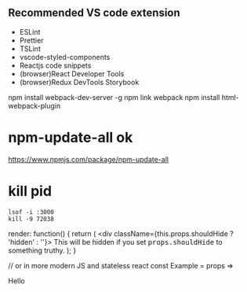 ## Recommended VS code extension
- ESLint
- Prettier
- TSLint
- vscode-styled-components
- Reactjs code snippets
- (browser)React Developer Tools
- (browser)Redux DevTools
Storybook

npm install webpack-dev-server -g
npm link webpack
npm install html-webpack-plugin

# npm-update-all ok
https://www.npmjs.com/package/npm-update-all

# kill pid
```
lsof -i :3000
kill -9 72038
```


<style type="text/css">
    .hidden { display:none; }
</style>
render: function() {
    return (
      <div className={this.props.shouldHide ? 'hidden' : ''}>
        This will be hidden if you set <tt>props.shouldHide</tt> 
        to something truthy.
      </div>
    );
}

// or in more modern JS and stateless react
const Example = props => <div className={props.shouldHide}/>Hello</div>
